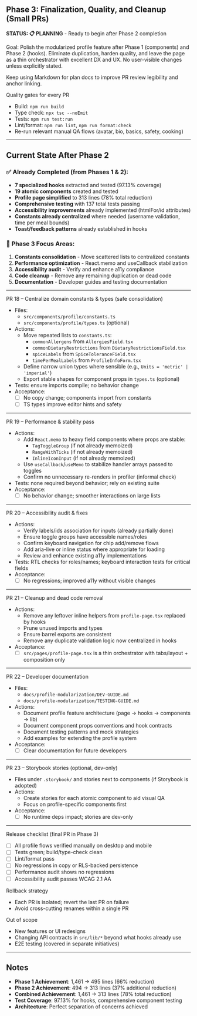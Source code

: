 ## Phase 3: Finalization, Quality, and Cleanup (Small PRs)

**STATUS: 📋 PLANNING** - Ready to begin after Phase 2 completion

Goal: Polish the modularized profile feature after Phase 1 (components) and Phase 2 (hooks). Eliminate duplication, harden quality, and leave the page as a thin orchestrator with excellent DX and UX. No user-visible changes unless explicitly stated.

Keep using Markdown for plan docs to improve PR review legibility and anchor linking.

Quality gates for every PR

- Build: `npm run build`
- Type check: `npx tsc --noEmit`
- Tests: `npm run test:run`
- Lint/format: `npm run lint`, `npm run format:check`
- Re-run relevant manual QA flows (avatar, bio, basics, safety, cooking)

---

## Current State After Phase 2

### ✅ **Already Completed** (from Phases 1 & 2):

- **7 specialized hooks** extracted and tested (97.13% coverage)
- **19 atomic components** created and tested
- **Profile page simplified** to 313 lines (78% total reduction)
- **Comprehensive testing** with 137 total tests passing
- **Accessibility improvements** already implemented (htmlFor/id attributes)
- **Constants already centralized** where needed (username validation, time per meal bounds)
- **Toast/feedback patterns** already established in hooks

### 🔄 **Phase 3 Focus Areas**:

1. **Constants consolidation** - Move scattered lists to centralized constants
2. **Performance optimization** - React.memo and useCallback stabilization
3. **Accessibility audit** - Verify and enhance a11y compliance
4. **Code cleanup** - Remove any remaining duplication or dead code
5. **Documentation** - Developer guides and testing documentation

---

PR 18 – Centralize domain constants & types (safe consolidation)

- Files:
  - `src/components/profile/constants.ts`
  - `src/components/profile/types.ts` (optional)
- Actions:
  - Move repeated lists to `constants.ts`:
    - `commonAllergens` from `AllergiesField.tsx`
    - `commonDietaryRestrictions` from `DietaryRestrictionsField.tsx`
    - `spiceLabels` from `SpiceToleranceField.tsx`
    - `timePerMealLabels` from `ProfileInfoForm.tsx`
  - Define narrow union types where sensible (e.g., `Units = 'metric' | 'imperial'`)
  - Export stable shapes for component props in `types.ts` (optional)
- Tests: ensure imports compile; no behavior change
- Acceptance:
  - [ ] No copy change; components import from constants
  - [ ] TS types improve editor hints and safety

---

PR 19 – Performance & stability pass

- Actions:
  - Add `React.memo` to heavy field components where props are stable:
    - `TagToggleGroup` (if not already memoized)
    - `RangeWithTicks` (if not already memoized)
    - `InlineIconInput` (if not already memoized)
  - Use `useCallback`/`useMemo` to stabilize handler arrays passed to toggles
  - Confirm no unnecessary re-renders in profiler (informal check)
- Tests: none required beyond behavior; rely on existing suite
- Acceptance:
  - [ ] No behavior change; smoother interactions on large lists

---

PR 20 – Accessibility audit & fixes

- Actions:
  - Verify labels/ids association for inputs (already partially done)
  - Ensure toggle groups have accessible names/roles
  - Confirm keyboard navigation for chip add/remove flows
  - Add aria-live or inline status where appropriate for loading
  - Review and enhance existing a11y implementations
- Tests: RTL checks for roles/names; keyboard interaction tests for critical fields
- Acceptance:
  - [ ] No regressions; improved a11y without visible changes

---

PR 21 – Cleanup and dead code removal

- Actions:
  - Remove any leftover inline helpers from `profile-page.tsx` replaced by hooks
  - Prune unused imports and types
  - Ensure barrel exports are consistent
  - Remove any duplicate validation logic now centralized in hooks
- Acceptance:
  - [ ] `src/pages/profile-page.tsx` is a thin orchestrator with tabs/layout + composition only

---

PR 22 – Developer documentation

- Files:
  - `docs/profile-modularization/DEV-GUIDE.md`
  - `docs/profile-modularization/TESTING-GUIDE.md`
- Actions:
  - Document profile feature architecture (page → hooks → components → lib)
  - Document component props conventions and hook contracts
  - Document testing patterns and mock strategies
  - Add examples for extending the profile system
- Acceptance:
  - [ ] Clear documentation for future developers

---

PR 23 – Storybook stories (optional, dev-only)

- Files under `.storybook/` and stories next to components (if Storybook is adopted)
- Actions:
  - Create stories for each atomic component to aid visual QA
  - Focus on profile-specific components first
- Acceptance:
  - [ ] No runtime deps impact; stories are dev-only

---

Release checklist (final PR in Phase 3)

- [ ] All profile flows verified manually on desktop and mobile
- [ ] Tests green; build/type-check clean
- [ ] Lint/format pass
- [ ] No regressions in copy or RLS-backed persistence
- [ ] Performance audit shows no regressions
- [ ] Accessibility audit passes WCAG 2.1 AA

Rollback strategy

- Each PR is isolated; revert the last PR on failure
- Avoid cross-cutting renames within a single PR

Out of scope

- New features or UI redesigns
- Changing API contracts in `src/lib/*` beyond what hooks already use
- E2E testing (covered in separate initiatives)

---

## Notes

- **Phase 1 Achievement**: 1,461 → 495 lines (66% reduction)
- **Phase 2 Achievement**: 494 → 313 lines (37% additional reduction)
- **Combined Achievement**: 1,461 → 313 lines (78% total reduction)
- **Test Coverage**: 97.13% for hooks, comprehensive component testing
- **Architecture**: Perfect separation of concerns achieved
